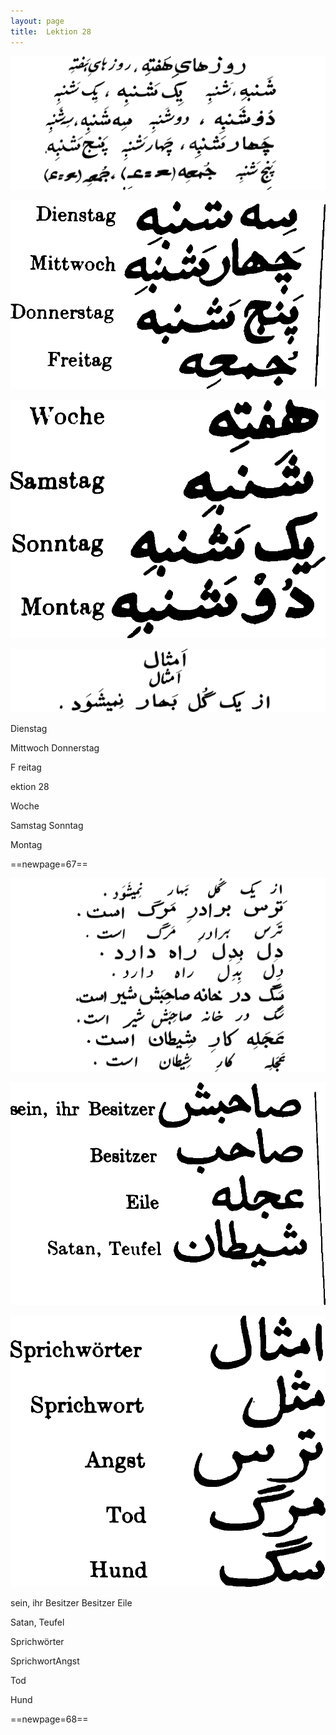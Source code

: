 ```yaml
---
layout: page
title:  Lektion 28
---
```



![image](/assets/s/069.png-03.png)

![image](/assets/s/2col/069.png-09_1L.png)

![image](/assets/s/2col/069.png-09_2R.png)

![image](/assets/s/069.png-10.png)

Dienstag

Mittwoch Donnerstag

F reitag



ektion 28

Woche

Samstag Sonntag

Montag



==newpage=67==

![image](/assets/s/070.png-02.png)

![image](/assets/s/2col/070.png-13_1L.png)

![image](/assets/s/2col/070.png-13_2R.png)

sein, ihr Besitzer Besitzer Eile

Satan, Teufel



Sprichwörter

SprichwortAngst

Tod

Hund



==newpage=68==

